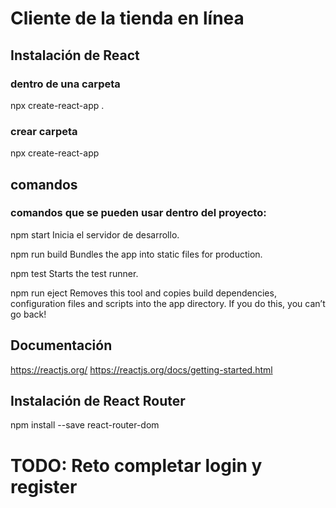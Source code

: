 # Cliente de la tienda en línea

## Instalación de React

### dentro de una carpeta

npx create-react-app .

### crear carpeta

npx create-react-app <nombre-del-proyecto>

## comandos

### comandos que se pueden usar dentro del proyecto:

  npm start
    Inicia el servidor de desarrollo.

  npm run build
    Bundles the app into static files for production.

  npm test
    Starts the test runner.

  npm run eject
    Removes this tool and copies build dependencies, configuration files
    and scripts into the app directory. If you do this, you can’t go back!

## Documentación

https://reactjs.org/
https://reactjs.org/docs/getting-started.html

## Instalación de React Router

npm install --save react-router-dom


# TODO: Reto completar login y register